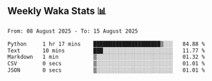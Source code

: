 ## Weekly Waka Stats 📊
<!--START_SECTION:waka-->

```txt
From: 08 August 2025 - To: 15 August 2025

Python     1 hr 17 mins    █████████████████████▒░░░   84.88 %
Text       10 mins         ███░░░░░░░░░░░░░░░░░░░░░░   11.77 %
Markdown   1 min           ▒░░░░░░░░░░░░░░░░░░░░░░░░   01.32 %
CSV        0 secs          ▒░░░░░░░░░░░░░░░░░░░░░░░░   01.01 %
JSON       0 secs          ▒░░░░░░░░░░░░░░░░░░░░░░░░   01.01 %
```

<!--END_SECTION:waka-->

<!--

Here are some ideas to get you started:

- 🔭 I’m currently working on (way to add branches committed on)
- 🌱 I’m currently learning Web Frameworks and Machine Learning! (Lisp, JS (react & angular), Python, and __)
- 💬 Ask me about ...
- 📫 How to reach me: 
- 😄 Pronouns: He/Him/His
- ⚡ Fun fact: ...

that-recsys-lab
-->
